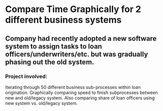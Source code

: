 # Compare Time Graphically for 2 different business systems
## Company had recently adopted a new software system to assign tasks to loan officers/underwriters/etc. but was gradually phasing out the old system. 
### Project involved:
 Iterating through 50 different business sub-processes within loan origination. 
 Graphically comparing speed to finish subprocesses between new and old/legacy system. 
 Also comparing share of loan officers using new system vs. old/legacy system. 
 

